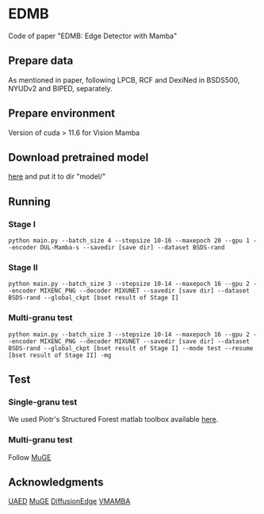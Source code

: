 # EDMB
Code of paper "EDMB: Edge Detector with Mamba"

## Prepare data
As mentioned in paper, following LPCB, RCF and DexiNed in BSDS500, NYUDv2 and BIPED, separately.

## Prepare environment
Version of cuda > 11.6 for Vision Mamba

## Download pretrained model
[here](https://github.com/MzeroMiko/VMamba/releases/download/%23v2cls/vssm_small_0229_ckpt_epoch_222.pth) and put it to dir "model/"

## Running
### Stage I  
```
python main.py --batch_size 4 --stepsize 10-16 --maxepoch 20 --gpu 1 --encoder DUL-Mamba-s --savedir [save dir] --dataset BSDS-rand
```
### Stage II  
```
python main.py --batch_size 3 --stepsize 10-14 --maxepoch 16 --gpu 2 --encoder MIXENC_PNG --decoder MIXUNET --savedir [save dir] --dataset BSDS-rand --global_ckpt [bset result of Stage I]
```
### Multi-granu test
```
python main.py --batch_size 3 --stepsize 10-14 --maxepoch 16 --gpu 2 --encoder MIXENC_PNG --decoder MIXUNET --savedir [save dir] --dataset BSDS-rand --global_ckpt [bset result of Stage I] --mode test --resume [bset result of Stage II] -mg
```
## Test
### Single-granu test
 We used Piotr's Structured Forest matlab toolbox available [here](https://github.com/pdollar/edges).
 
### Multi-granu test
Follow [MuGE](https://github.com/ZhouCX117/UAED_MuGE)

## Acknowledgments
[UAED](https://github.com/ZhouCX117/UAED_MuGE) 
[MuGE](https://github.com/ZhouCX117/UAED_MuGE)
[DiffusionEdge](https://github.com/GuHuangAI/DiffusionEdge)
[VMAMBA](https://github.com/MzeroMiko/VMamba)
